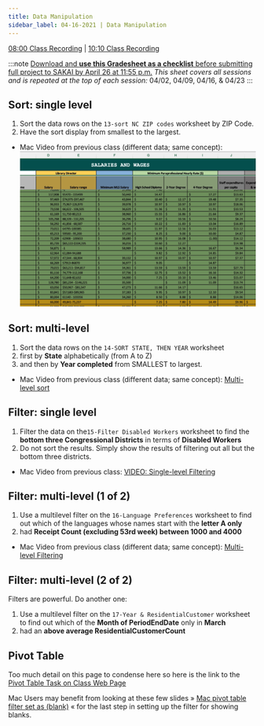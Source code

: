 ```yaml
---
title: Data Manipulation
sidebar_label: 04-16-2021 | Data Manipulation
---
```


[08:00 Class Recording](https://uncch.hosted.panopto.com/Panopto/Pages/Viewer.aspx?id=448d05bf-c7f8-459b-86ff-ad0c00de47cb) | [10:10 Class Recording](https://uncch.hosted.panopto.com/Panopto/Pages/Viewer.aspx?id=0ecb9eea-a325-4ea2-a422-ad0c010a0330)

:::note 
[Download and **use this Gradesheet as a checklist** before submitting full project to SAKAI by April 26 at 11:55 p.m.](https://sakai.unc.edu/access/content/group/c133eae3-71e7-47b0-be54-567e2a25f167/materials/04/task04.gradesheet.xlsx) *This sheet covers all sessions and is repeated at the top of each session:* 04/02, 04/09, 04/16, & 04/23
:::

## Sort: single level

1. Sort the data rows on the ```13-sort NC ZIP codes``` worksheet by ZIP Code.
2. Have the sort display from smallest to the largest.

* Mac Video from previous class (different data; same concept):
[![Single-level sort](/img/sort-video.png)](https://ils.unc.edu/courses/2019_spring/inls161_001/videos/spreadsheet-drafts/4.22-single-level-sort.mp4)


## Sort: multi-level

1. Sort the data rows on the ```14-SORT STATE, THEN YEAR``` worksheet
2. first by **State** alphabetically (from A to Z)
3. and then by **Year completed** from SMALLEST to largest.

* Mac Video from previous class (different data; same concept):
[Multi-level sort](https://ils.unc.edu/courses/2019_spring/inls161_001/videos/spreadsheet-drafts/4.23-multi-level-sort.mp4)

## Filter: single level

1. Filter the data on the```15-Filter Disabled Workers``` worksheet to find the **bottom three Congressional Districts** in terms of **Disabled Workers**
2. Do not sort the results. Simply show the results of filtering out all but the bottom three districts.

* Mac Video from previous class:
[VIDEO: Single-level Filtering](https://ils.unc.edu/courses/2019_spring/inls161_001/videos/spreadsheet-drafts/4.24-single-level-filter.mp4)


## Filter: multi-level (1 of 2)

1. Use a multilevel filter on the ```16-Language Preferences``` worksheet to find out which of the languages whose names start with the **letter A only**
2. had **Receipt Count (excluding 53rd week) between 1000 and 4000**

* Mac Video from previous class (different data; same concept):
[Multi-level Filtering](https://ils.unc.edu/courses/2019_spring/inls161_001/videos/spreadsheet-drafts/4.25-26-muti-level-filter.mp4)

## Filter: multi-level (2 of 2)

Filters are powerful. Do another one:

1. Use a multilevel filter on the ```17-Year & ResidentialCustomer``` worksheet to find out which of the **Month of PeriodEndDate** only in **March**
2. had an **above average ResidentialCustomerCount**

## Pivot Table

Too much detail on this page to condense here so here is the link to the [Pivot Table Task on Class Web Page](https://ils.unc.edu/courses/2021_spring/inls161_001/13b.03.pivot-tables.html)

Mac Users may benefit from looking at these few slides &raquo; [Mac pivot table filter set as (blank)](https://docs.google.com/presentation/d/1ggg8vElrRyAE5l3aroX0-GyPxaZa4AbUOmmpP684b5Q/edit?usp=sharing) &laquo; for the last step in setting up the filter for showing blanks.

